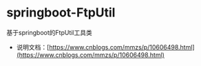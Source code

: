# springboot-FtpUtil
基于springboot的FtpUtil工具类

- 说明文档：[https://www.cnblogs.com/mmzs/p/10606498.html](https://www.cnblogs.com/mmzs/p/10606498.html)